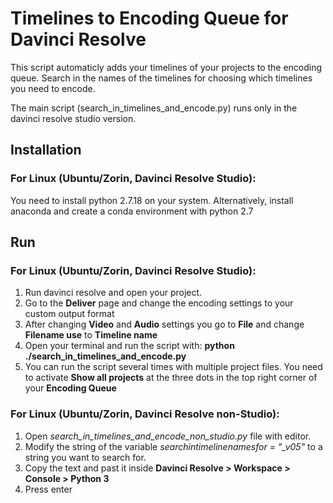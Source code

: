 # Timelines to Encoding Queue for Davinci Resolve
This script automaticly adds your timelines of your projects to the encoding queue. 
Search in the names of the timelines for choosing which timelines you need to encode.

The main script (search_in_timelines_and_encode.py) runs only in the davinci resolve studio version.
## Installation
### For Linux (Ubuntu/Zorin, Davinci Resolve Studio): 
You need to install python 2.7.18 on your system. Alternatively, install anaconda and create a conda environment with python 2.7 

## Run
### For Linux (Ubuntu/Zorin, Davinci Resolve Studio):
1. Run davinci resolve and open your project. 
2. Go to the **Deliver** page and change the encoding settings to your custom output format
3. After changing **Video** and **Audio** settings you go to **File** and change **Filename use** to **Timeline name**
4. Open your terminal and run the script with: **python ./search_in_timelines_and_encode.py**
5. You can run the script several times with multiple project files. You need to activate **Show all projects** at the three dots in the top right corner of your **Encoding Queue**
### For Linux (Ubuntu/Zorin, Davinci Resolve non-Studio):
1. Open *search_in_timelines_and_encode_non_studio.py* file with editor. 
2. Modify the string of the variable *searchintimelinenamesfor = "_v05"* to a string you want to search for.
3. Copy the text and past it inside **Davinci Resolve > Workspace > Console > Python 3**
4. Press enter

